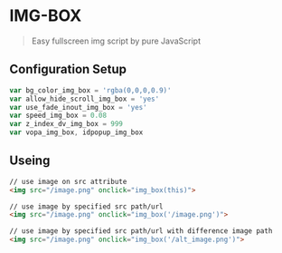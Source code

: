 # IMG-BOX

> Easy fullscreen img script by pure JavaScript

## Configuration Setup

```js
var bg_color_img_box = 'rgba(0,0,0,0.9)'
var allow_hide_scroll_img_box = 'yes'
var use_fade_inout_img_box = 'yes'
var speed_img_box = 0.08
var z_index_dv_img_box = 999
var vopa_img_box, idpopup_img_box
```

## Useing

```html
// use image on src attribute
<img src="/image.png" onclick="img_box(this)">

// use image by specified src path/url
<img src="/image.png" onclick="img_box('/image.png')">

// use image by specified src path/url with difference image path
<img src="/image.png" onclick="img_box('/alt_image.png')">
```